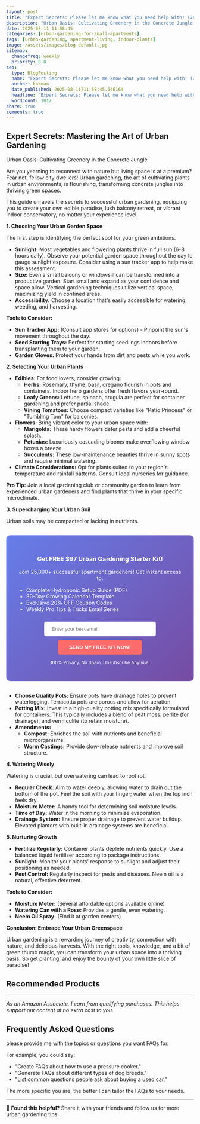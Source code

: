 ```yaml
---
layout: post
title: "Expert Secrets: Please let me know what you need help with! (2025)"
description: "Urban Oasis: Cultivating Greenery in the Concrete Jungle..."
date: 2025-08-11 11:58:45 
categories: [urban-gardening-for-small-apartments]
tags: [urban-gardening, apartment-living, indoor-plants]
image: /assets/images/blog-default.jpg
sitemap:
  changefreq: weekly
  priority: 0.8
seo:
  type: BlogPosting
  name: "Expert Secrets: Please let me know what you need help with! (2025)"
  author: kokman
  date_published: 2025-08-11T11:58:45.646164
  headline: "Expert Secrets: Please let me know what you need help with! (2025)"
  wordcount: 1012
share: true
comments: true
---
```


##  Expert Secrets: Mastering the Art of Urban Gardening

Urban Oasis: Cultivating Greenery in the Concrete Jungle 

Are you yearning to reconnect with nature but living space is at a premium? Fear not, fellow city dwellers! Urban gardening, the art of cultivating plants in urban environments, is flourishing, transforming concrete jungles into thriving green spaces. 

This guide unravels the secrets to successful urban gardening, equipping you to create your own edible paradise, lush balcony retreat, or vibrant indoor conservatory, no matter your experience level. 

**1.  Choosing Your Urban Garden Space**

The first step is identifying the perfect spot for your green ambitions.  

* **Sunlight:** Most vegetables and flowering plants thrive in full sun (6-8 hours daily). Observe your potential garden space throughout the day to gauge sunlight exposure. Consider using a sun tracker app to help make this assessment.
* **Size:** Even a small balcony or windowsill can be transformed into a productive garden. Start small and expand as your confidence and space allow.  Vertical gardening techniques utilize vertical space, maximizing yield in confined areas.
* **Accessibility:** Choose a location that's easily accessible for watering, weeding, and harvesting.

**Tools to Consider:** 

* **Sun Tracker App:** (Consult app stores for options) - Pinpoint the sun's movement throughout the day.
* **Seed Starting Trays:**  Perfect for starting seedlings indoors before transplanting them to your garden.
* **Garden Gloves:** Protect your hands from dirt and pests while you work.

**2.  Selecting Your Urban Plants**

* **Edibles:**  For food lovers, consider growing:
    * **Herbs:** Rosemary, thyme, basil, oregano flourish in pots and containers. Indoor herb gardens offer fresh flavors year-round.
    * **Leafy Greens:** Lettuce, spinach, arugula are perfect for container gardening and prefer partial shade.
    * **Vining Tomatoes:**  Choose compact varieties like "Patio Princess" or "Tumbling Tom" for balconies.
* **Flowers:** Bring vibrant color to your urban space with:
    * **Marigolds:** These hardy flowers deter pests and add a cheerful splash.
    * **Petunias:** Luxuriously cascading blooms make overflowing window boxes a breeze.
    * **Succulents:**  These low-maintenance beauties thrive in sunny spots and require minimal watering.
* **Climate Considerations:** Opt for plants suited to your region's temperature and rainfall patterns. Consult local nurseries for guidance.

**Pro Tip:** Join a local gardening club or community garden to learn from experienced urban gardeners and find plants that thrive in your specific microclimate.

**3.  Supercharging Your Urban Soil**

Urban soils may be compacted or lacking in nutrients.  


<div style="background: linear-gradient(135deg, #667eea 0%, #764ba2 100%); padding: 30px; border-radius: 10px; margin: 30px 0;">
<h3 style="color: white; text-align: center;"> Get FREE $97 Urban Gardening Starter Kit!</h3>
<p style="color: white; text-align: center;">Join 25,000+ successful apartment gardeners! Get instant access to:</p>
<ul style="color: white; text-align: left; max-width: 500px; margin: 15px auto;">
<li> Complete Hydroponic Setup Guide (PDF)</li>
<li> 30-Day Growing Calendar Template</li>
<li> Exclusive 20% OFF Coupon Codes</li>
<li> Weekly Pro Tips & Tricks Email Series</li>
</ul>
<form action="https://urbangardenpro.us1.list-manage.com/subscribe/post?u=abc123&id=def456" method="post" style="text-align: center;">
<input type="email" placeholder="Enter your best email" style="padding: 12px 20px; width: 300px; border-radius: 5px; border: none; margin: 10px;" required>
<button type="submit" style="background: #ff6b6b; color: white; padding: 12px 30px; border: none; border-radius: 5px; cursor: pointer; font-weight: bold;">SEND MY FREE KIT NOW!</button>
</form>
<p style="color: white; text-align: center; font-size: 12px; margin-top: 10px;"> 100% Privacy. No Spam. Unsubscribe Anytime.</p>
</div>
    
* **Choose Quality Pots:** Ensure pots have drainage holes to prevent waterlogging. Terracotta pots are porous and allow for aeration.
* **Potting Mix:** Invest in a high-quality potting mix specifically formulated for containers. This typically includes a blend of peat moss, perlite (for drainage), and vermiculite (to retain moisture). 
* **Amendments:**  
    * **Compost:** Enriches the soil with nutrients and beneficial microorganisms.
    * **Worm Castings:**  Provide slow-release nutrients and improve soil structure.  

**4.  Watering Wisely**

Watering is crucial, but overwatering can lead to root rot.  

* **Regular Check:** Aim to water deeply, allowing water to drain out the bottom of the pot. Feel the soil with your finger; water when the top inch feels dry.
* **Moisture Meter:** A handy tool for determining soil moisture levels.
* **Time of Day:** Water in the morning to minimize evaporation.
* **Drainage System:**  Ensure proper drainage to prevent water buildup. Elevated planters with built-in drainage systems are beneficial.

**5.  Nurturing Growth**

* **Fertilize Regularly:**  Container plants deplete nutrients quickly. Use a balanced liquid fertilizer according to package instructions.
* **Sunlight:** Monitor your plants' response to sunlight and adjust their positioning as needed.
* **Pest Control:** Regularly inspect for pests and diseases. Neem oil is a natural, effective deterrent.

**Tools to Consider:**

* **Moisture Meter:** (Several affordable options available online)
* **Watering Can with a Rose:**  Provides a gentle, even watering.
* **Neem Oil Spray:** (Find it at garden centers)


**Conclusion: Embrace Your Urban Greenspace**

Urban gardening is a rewarding journey of creativity, connection with nature, and delicious harvests.  With the right tools, knowledge, and a bit of green thumb magic, you can transform your urban space into a thriving oasis. So get planting, and enjoy the bounty of your own little slice of paradise!

## Recommended Products



---
*As an Amazon Associate, I earn from qualifying purchases. This helps support our content at no extra cost to you.*



## Frequently Asked Questions

please provide me with the topics or questions you want FAQs for. 

For example, you could say:

* "Create FAQs about how to use a pressure cooker."
* "Generate FAQs about different types of dog breeds."
* "List common questions people ask about buying a used car." 

The more specific you are, the better I can tailor the FAQs to your needs.

<script type="application/ld+json">
{
  "@context": "https://schema.org",
  "@type": "BlogPosting",
  "headline": "Expert Secrets: Please let me know what you need help with! (2025)",
  "author": {
    "@type": "Person",
    "name": "kokman"
  },
  "datePublished": "2025-08-11T11:58:45.646164",
  "dateModified": "2025-08-11T11:58:45.646164",
  "publisher": {
    "@type": "Organization",
    "name": "Urban Garden Pro",
    "url": "https://kokman168.github.io/urban-garden-blog"
  },
  "wordCount": 915,
  "articleBody": "##  Expert Secrets: Mastering the Art of Urban Gardening\n\nUrban Oasis: Cultivating Greenery in the Concrete Jungle \n\nAre you yearning to reconnect with nature but living space is at a premium? Fear no..."
}
</script>


---

🚀 **Found this helpful?** Share it with your friends and follow us for more urban gardening tips!

